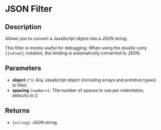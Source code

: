 # JSON Filter

## Description

Allows you to convert a JavaScript object into a JSON string.

This filter is mostly useful for debugging. When using the double curly
`{{value}}` notation, the binding is automatically converted to JSON.

## Parameters

- **object** `{*}`: Any JavaScript object (including arrays and primitive types)
  to filter.
- **spacing** `{number=}`: The number of spaces to use per indentation, defaults
  to 2.

## Returns

- `{string}`: JSON string.

